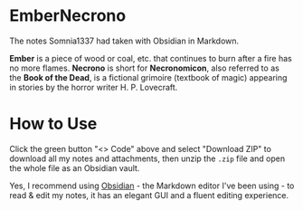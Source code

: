 # EmberNecrono

The notes Somnia1337 had taken with Obsidian in Markdown.

**Ember** is a piece of wood or coal, etc. that continues to burn after a fire has no more flames. **Necrono** is short for **Necronomicon**, also referred to as the **Book of the Dead**, is a fictional grimoire (textbook of magic) appearing in stories by the horror writer H. P. Lovecraft.

# How to Use

Click the green button "<> Code" above and select "Download ZIP" to download all my notes and attachments, then unzip the `.zip` file and open the whole file as an Obsidian vault.

Yes, I recommend using [Obsidian](https://obsidian.md/) - the Markdown editor I've been using - to read & edit my notes, it has an elegant GUI and a fluent editing experience.